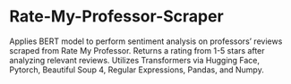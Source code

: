 # Rate-My-Professor-Scraper
Applies BERT model to perform sentiment analysis on professors’ reviews scraped from Rate My Professor. Returns a rating from 1-5 stars after analyzing relevant reviews. Utilizes Transformers via Hugging Face, Pytorch, Beautiful Soup 4, Regular Expressions, Pandas, and Numpy. 
